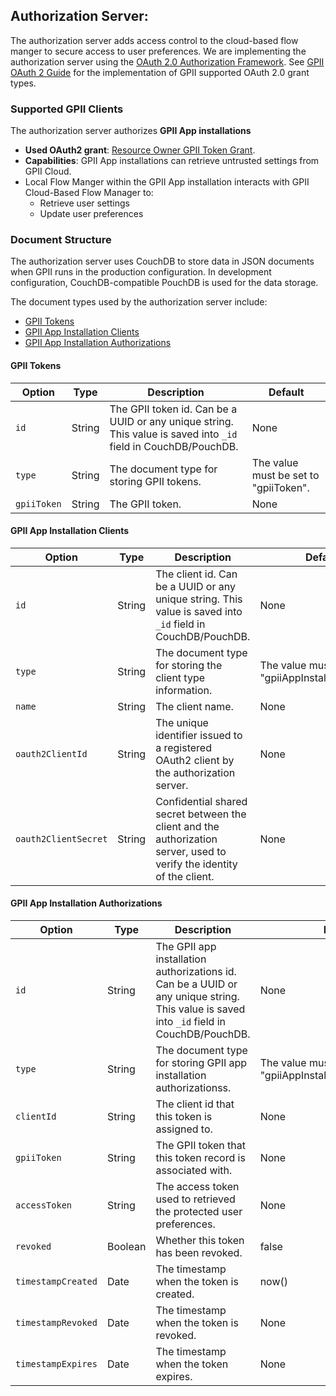 ## Authorization Server:

The authorization server adds access control to the cloud-based flow manger to secure access to user preferences. We are implementing the authorization server using the [OAuth 2.0 Authorization Framework](http://oauth.net/2/). See [GPII OAuth 2 Guide](https://wiki.gpii.net/w/GPII_OAuth_2_Guide) for the implementation of GPII supported OAuth 2.0 grant types.

### Supported GPII Clients
The authorization server authorizes **GPII App installations**

* **Used OAuth2 grant**: [Resource Owner GPII Token Grant](https://wiki.gpii.net/w/GPII_OAuth_2_Guide#Resource_Owner_GPII_Token_Grant).
* **Capabilities**: GPII App installations can retrieve untrusted settings from GPII Cloud.
* Local Flow Manger within the GPII App installation interacts with GPII Cloud-Based Flow Manager to:
    * Retrieve user settings
    * Update user preferences

### Document Structure

The authorization server uses CouchDB to store data in JSON documents when GPII runs in the production configuration. In development configuration, CouchDB-compatible PouchDB is used for the data storage.

The document types used by the authorization server include:

* [GPII Tokens](#gpii-tokens)
* [GPII App Installation Clients](#gpii-app-installation-clients)
* [GPII App Installation Authorizations](#gpii-app-installation-authorizations)

#### GPII Tokens

| Option | Type | Description | Default |
| ------ | ---- | ----------- | ------- |
| `id` | String | The GPII token id. Can be a UUID or any unique string. This value is saved into `_id` field in CouchDB/PouchDB. | None |
| `type` | String | The document type for storing GPII tokens. | The value must be set to "gpiiToken". |
| `gpiiToken` | String | The GPII token. | None |

#### GPII App Installation Clients

| Option | Type | Description | Default |
| ------ | ---- | ----------- | ------- |
| `id` | String | The client id. Can be a UUID or any unique string. This value is saved into `_id` field in CouchDB/PouchDB. | None |
| `type` | String | The document type for storing the client type information. | The value must be set to "gpiiAppInstallationClient". |
| `name` | String | The client name. | None |
| `oauth2ClientId` | String | The unique identifier issued to a registered OAuth2 client by the authorization server. | None |
| `oauth2ClientSecret` | String | Confidential shared secret between the client and the authorization server, used to verify the identity of the client. | None |

#### GPII App Installation Authorizations

| Option | Type | Description | Default |
| ------ | ---- | ----------- | ------- |
| `id` | String | The GPII app installation authorizations id. Can be a UUID or any unique string. This value is saved into `_id` field in CouchDB/PouchDB. | None |
| `type` | String | The document type for storing GPII app installation authorizationss. | The value must be set to "gpiiAppInstallationAuthorization". |
| `clientId` | String | The client id that this token is assigned to. | None |
| `gpiiToken` | String | The GPII token that this token record is associated with. | None |
| `accessToken` | String | The access token used to retrieved the protected user preferences. | None |
| `revoked` | Boolean | Whether this token has been revoked. | false |
| `timestampCreated` | Date | The timestamp when the token is created. | now() |
| `timestampRevoked` | Date | The timestamp when the token is revoked. | None |
| `timestampExpires` | Date | The timestamp when the token expires. | None |
